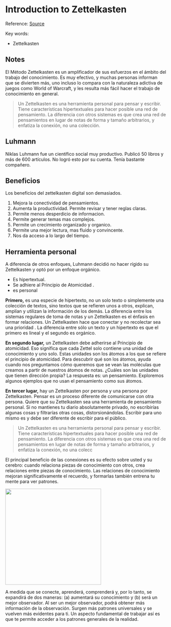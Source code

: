 # Introduction to Zettelkasten

Reference: [Source](https://zettelkasten.de/introduction/)

Key words:
- Zettelkasten

## Notes

El Método Zettelkasten es un amplificador de sus esfuerzos en el ámbito del trabajo del conocimiento. Es muy efectivo, y muchas personas informan que se divierten más, uno incluso lo compara con la naturaleza adictiva de juegos como World of Warcraft, y les resulta más fácil hacer el trabajo de conocimiento en general.

> Un Zettelkasten es una herramienta personal para pensar y escribir. Tiene características hipertextuales para hacer posible una red de pensamiento. La diferencia con otros sistemas es que crea una red de pensamientos en lugar de notas de forma y tamaño arbitrarios, y enfatiza la conexión, no una colección.

## Luhmann

Niklas Luhmann fue un científico social muy productivo. Publicó 50 libros y más de 600 artículos. No logró esto por su cuenta. Tenía bastante compañero.

## Beneficios

Los beneficios del zettelkasten digital son demasiados. 

1. Mejora la conectividad de pensamientos. 
2. Aumenta la productividad. Permite revisar y tener reglas claras.
3. Permite menos desperdicio de informacion.
4. Permite generar temas mas complejos.
5. Permite un crecimiento organizado y organico.
6. Permite una mejor lectura, mas fluido y convincente.
7. Nos da acceso a lo largo del tiempo.

## Herramienta personal

A diferencia de otros enfoques, Luhmann decidió no hacer rígido su Zettelkasten y optó por un enfoque orgánico.

- Es hipertextual.
- Se adhiere al Principio de Atomicidad .
- es personal

**Primero,** es una especie de hipertexto, no un solo texto o simplemente una colección de textos, sino textos que se refieren unos a otros, explican, amplían y utilizan la información de los demás. La diferencia entre los sistemas regulares de toma de notas y un Zettelkasten es el énfasis en formar relaciones. Un Zettelkasten hace que conectar y no recolectar sea una prioridad . La diferencia entre sólo un texto y un hipertexto es que el primero es lineal y el segundo es orgánico.

**En segundo lugar,** un Zettelkasten debe adherirse al Principio de atomicidad. Eso significa que cada Zettel solo contiene una unidad de conocimiento y uno solo. Estas unidades son los átomos a los que se refiere el principio de atomicidad. Para descubrir qué son los átomos, ayuda cuando nos preguntamos cómo queremos que se vean las moléculas que creamos a partir de nuestros átomos de notas. ¿Cuáles son las unidades que tienen dirección propia? La respuesta es: un pensamiento. Exploremos algunos ejemplos que no usan el pensamiento como sus átomos.

**En tercer lugar,** hay un Zettelkasten por persona y una persona por Zettelkasten. Pensar es un proceso diferente de comunicarse con otra persona. Quiere que su Zettelkasten sea una herramienta de pensamiento personal. Si no mantienes tu diario absolutamente privado, no escribirías algunas cosas y filtrarías otras cosas, distorsionándolas. Escribir para uno mismo es y debe ser diferente de escribir para el público.

>Un Zettelkasten es una herramienta personal para pensar y escribir. Tiene características hipertextuales para hacer posible una red de pensamiento. La diferencia con otros sistemas es que crea una red de pensamientos en lugar de notas de forma y tamaño arbitrarios, y enfatiza la conexión, no una colecc

El principal beneficio de las conexiones es su efecto sobre usted y su cerebro: cuando relaciona piezas de conocimiento con otros, crea relaciones entre piezas de conocimiento. Las relaciones de conocimiento mejoran significativamente el recuerdo, y formarlas también entrena tu mente para ver patrones.

<img src="https://zettelkasten.de/introduction/202010271850_link-context.png" style="width:300px;">

A medida que se conecte, aprenderá, comprenderá y, por lo tanto, se expandirá de dos maneras: (a) aumentará su conocimiento y (b) será un mejor observador. Al ser un mejor observador, podrá obtener más información de la observación. Surgen más patrones universales y se vuelven más evidentes para ti. Un aspecto fundamental de trabajar así es que te permite acceder a los patrones generales de la realidad.


